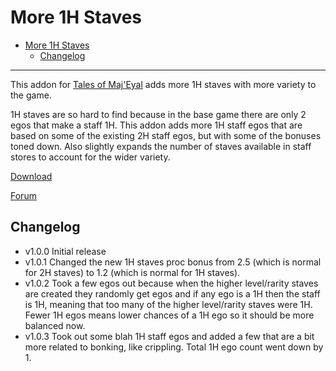 # More 1H Staves

- [More 1H Staves](#more-1h-staves)
  - [Changelog](#changelog)

---

This addon for [Tales of Maj'Eyal](https://te4.org/) adds more 1H staves with more variety to the game.

1H staves are so hard to find because in the base game there are only 2 egos that make a staff 1H. This addon adds more 1H staff egos that are based on some of the existing 2H staff egos, but with some of the bonuses toned down. Also slightly expands the number of staves available in staff stores to account for the wider variety.

[Download](https://te4.org/games/addons/tome/more1hstaves)

[Forum](https://forums.te4.org/viewtopic.php?f=50&t=52029)

## Changelog

- v1.0.0 Initial release
- v1.0.1 Changed the new 1H staves proc bonus from 2.5 (which is normal for 2H staves) to 1.2 (which is normal for 1H staves).
- v1.0.2 Took a few egos out because when the higher level/rarity staves are created they randomly get egos and if any ego is a 1H then the staff is 1H, meaning that too many of the higher level/rarity staves were 1H. Fewer 1H egos means lower chances of a 1H ego so it should be more balanced now.
- v1.0.3 Took out some blah 1H staff egos and added a few that are a bit more related to bonking, like crippling. Total 1H ego count went down by 1.
